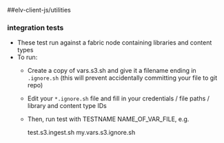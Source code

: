 ##elv-client-js/utilities
### integration tests

* These test run against a fabric node containing libraries and content types
* To run:
  * Create a copy of vars.s3.sh and give it a filename ending in `.ignore.sh` (this will prevent accidentally committing your file to git repo)
  * Edit your `*.ignore.sh` file and fill in your credentials / file paths / library and content type IDs  
  * Then, run test with TESTNAME NAME_OF_VAR_FILE, e.g. 
    
    
    test.s3.ingest.sh  my.vars.s3.ignore.sh 